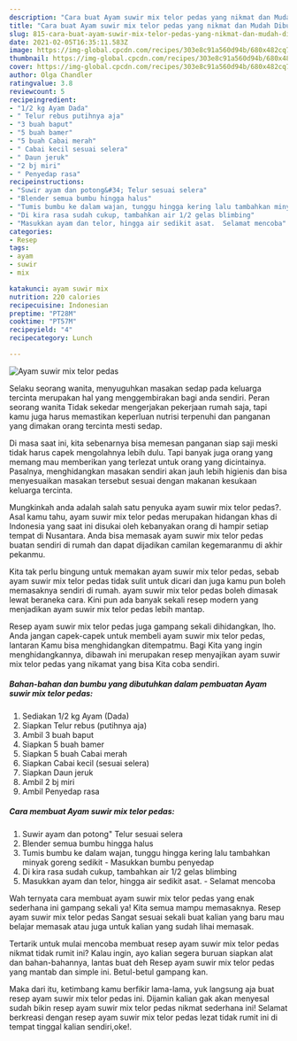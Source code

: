 ```yaml
---
description: "Cara buat Ayam suwir mix telor pedas yang nikmat dan Mudah Dibuat"
title: "Cara buat Ayam suwir mix telor pedas yang nikmat dan Mudah Dibuat"
slug: 815-cara-buat-ayam-suwir-mix-telor-pedas-yang-nikmat-dan-mudah-dibuat
date: 2021-02-05T16:35:11.583Z
image: https://img-global.cpcdn.com/recipes/303e8c91a560d94b/680x482cq70/ayam-suwir-mix-telor-pedas-foto-resep-utama.jpg
thumbnail: https://img-global.cpcdn.com/recipes/303e8c91a560d94b/680x482cq70/ayam-suwir-mix-telor-pedas-foto-resep-utama.jpg
cover: https://img-global.cpcdn.com/recipes/303e8c91a560d94b/680x482cq70/ayam-suwir-mix-telor-pedas-foto-resep-utama.jpg
author: Olga Chandler
ratingvalue: 3.8
reviewcount: 5
recipeingredient:
- "1/2 kg Ayam Dada"
- " Telur rebus putihnya aja"
- "3 buah baput"
- "5 buah bamer"
- "5 buah Cabai merah"
- " Cabai kecil sesuai selera"
- " Daun jeruk"
- "2 bj miri"
- " Penyedap rasa"
recipeinstructions:
- "Suwir ayam dan potong&#34; Telur sesuai selera"
- "Blender semua bumbu hingga halus"
- "Tumis bumbu ke dalam wajan, tunggu hingga kering lalu tambahkan minyak goreng sedikit  Masukkan bumbu penyedap"
- "Di kira rasa sudah cukup, tambahkan air 1/2 gelas blimbing"
- "Masukkan ayam dan telor, hingga air sedikit asat.  Selamat mencoba"
categories:
- Resep
tags:
- ayam
- suwir
- mix

katakunci: ayam suwir mix 
nutrition: 220 calories
recipecuisine: Indonesian
preptime: "PT28M"
cooktime: "PT57M"
recipeyield: "4"
recipecategory: Lunch

---
```



![Ayam suwir mix telor pedas](https://img-global.cpcdn.com/recipes/303e8c91a560d94b/680x482cq70/ayam-suwir-mix-telor-pedas-foto-resep-utama.jpg)

Selaku seorang wanita, menyuguhkan masakan sedap pada keluarga tercinta merupakan hal yang menggembirakan bagi anda sendiri. Peran seorang  wanita Tidak sekedar mengerjakan pekerjaan rumah saja, tapi kamu juga harus memastikan keperluan nutrisi terpenuhi dan panganan yang dimakan orang tercinta mesti sedap.

Di masa  saat ini, kita sebenarnya bisa memesan panganan siap saji meski tidak harus capek mengolahnya lebih dulu. Tapi banyak juga orang yang memang mau memberikan yang terlezat untuk orang yang dicintainya. Pasalnya, menghidangkan masakan sendiri akan jauh lebih higienis dan bisa menyesuaikan masakan tersebut sesuai dengan makanan kesukaan keluarga tercinta. 



Mungkinkah anda adalah salah satu penyuka ayam suwir mix telor pedas?. Asal kamu tahu, ayam suwir mix telor pedas merupakan hidangan khas di Indonesia yang saat ini disukai oleh kebanyakan orang di hampir setiap tempat di Nusantara. Anda bisa memasak ayam suwir mix telor pedas buatan sendiri di rumah dan dapat dijadikan camilan kegemaranmu di akhir pekanmu.

Kita tak perlu bingung untuk memakan ayam suwir mix telor pedas, sebab ayam suwir mix telor pedas tidak sulit untuk dicari dan juga kamu pun boleh memasaknya sendiri di rumah. ayam suwir mix telor pedas boleh dimasak lewat beraneka cara. Kini pun ada banyak sekali resep modern yang menjadikan ayam suwir mix telor pedas lebih mantap.

Resep ayam suwir mix telor pedas juga gampang sekali dihidangkan, lho. Anda jangan capek-capek untuk membeli ayam suwir mix telor pedas, lantaran Kamu bisa menghidangkan ditempatmu. Bagi Kita yang ingin menghidangkannya, dibawah ini merupakan resep menyajikan ayam suwir mix telor pedas yang nikamat yang bisa Kita coba sendiri.

<!--inarticleads1-->

##### Bahan-bahan dan bumbu yang dibutuhkan dalam pembuatan Ayam suwir mix telor pedas:

1. Sediakan 1/2 kg Ayam (Dada)
1. Siapkan  Telur rebus (putihnya aja)
1. Ambil 3 buah baput
1. Siapkan 5 buah bamer
1. Siapkan 5 buah Cabai merah
1. Siapkan  Cabai kecil (sesuai selera)
1. Siapkan  Daun jeruk
1. Ambil 2 bj miri
1. Ambil  Penyedap rasa




<!--inarticleads2-->

##### Cara membuat Ayam suwir mix telor pedas:

1. Suwir ayam dan potong&#34; Telur sesuai selera
1. Blender semua bumbu hingga halus
1. Tumis bumbu ke dalam wajan, tunggu hingga kering lalu tambahkan minyak goreng sedikit  - Masukkan bumbu penyedap
1. Di kira rasa sudah cukup, tambahkan air 1/2 gelas blimbing
1. Masukkan ayam dan telor, hingga air sedikit asat.  - Selamat mencoba




Wah ternyata cara membuat ayam suwir mix telor pedas yang enak sederhana ini gampang sekali ya! Kita semua mampu memasaknya. Resep ayam suwir mix telor pedas Sangat sesuai sekali buat kalian yang baru mau belajar memasak atau juga untuk kalian yang sudah lihai memasak.

Tertarik untuk mulai mencoba membuat resep ayam suwir mix telor pedas nikmat tidak rumit ini? Kalau ingin, ayo kalian segera buruan siapkan alat dan bahan-bahannya, lantas buat deh Resep ayam suwir mix telor pedas yang mantab dan simple ini. Betul-betul gampang kan. 

Maka dari itu, ketimbang kamu berfikir lama-lama, yuk langsung aja buat resep ayam suwir mix telor pedas ini. Dijamin kalian gak akan menyesal sudah bikin resep ayam suwir mix telor pedas nikmat sederhana ini! Selamat berkreasi dengan resep ayam suwir mix telor pedas lezat tidak rumit ini di tempat tinggal kalian sendiri,oke!.

